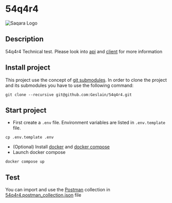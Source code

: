# 54q4r4

![Saqara Logo](https://cdn.jaimelesstartups.fr/wp-content/uploads/2021/09/Logo-Saqara-1500x535.jpg
"Saqara Logo")

## Description

54q4r4 Technical test. Please look into [api](api) and [client](client) for more information

## Install project

This project use the concept of [git submodules](https://git-scm.com/book/en/v2/Git-Tools-Submodules). In order to clone the project and its submodules you have to use the following command:

```
git clone --recursive git@github.com:Geslain/54q4r4.git
```

## Start project

* First create a `.env` file. Environment variables are listed in `.env.template` file.

```
cp .env.template .env
```

* (Optional) Install [docker](https://docs.docker.com/engine/install/) and [docker compose](https://docs.docker.com/compose/install/)
* Launch docker compose

```
docker compose up
```

## Test

You can import and use the [Postman](https://www.postman.com/) collection in [54q4r4.postman_collection.json](54q4r4.postman_collection.json) file
